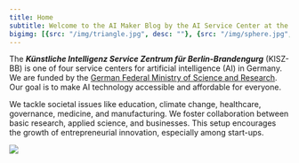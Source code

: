 ```yaml
---
title: Home
subtitle: Welcome to the AI Maker Blog by the AI Service Center at the Hasso Plattner Institute
bigimg: [{src: "/img/triangle.jpg", desc: ""}, {src: "/img/sphere.jpg", desc: ""}, {src: "/img/hexagon.jpg", desc: ""}]
---
```


The ***Künstliche Intelligenz Service Zentrum für  Berlin-Brandengurg*** (KISZ-BB) is one of four service centers for artificial intelligence (AI) in Germany.  We are funded by the [German Federal Ministry of Science and Research](https://www.bundesregierung.de/breg-en/federal-government/ministries/federal-ministry-of-education). Our  goal is to make AI technology accessible and affordable for everyone.

We tackle societal issues like education, climate change, healthcare, governance, medicine, and manufacturing. We foster collaboration between basic research, applied science, and businesses. This setup encourages the growth of entrepreneurial innovation, especially among start-ups.

![](/img/ai_centers_2.png)


